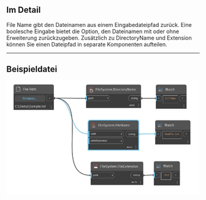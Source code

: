 ## Im Detail
File Name gibt den Dateinamen aus einem Eingabedateipfad zurück. Eine boolesche Eingabe bietet die Option, den Dateinamen mit oder ohne Erweiterung zurückzugeben. Zusätzlich zu DirectoryName und Extension können Sie einen Dateipfad in separate Komponenten aufteilen.
___
## Beispieldatei

![FileName](./DSCore.IO.FileSystem.FileName_img.jpg)

